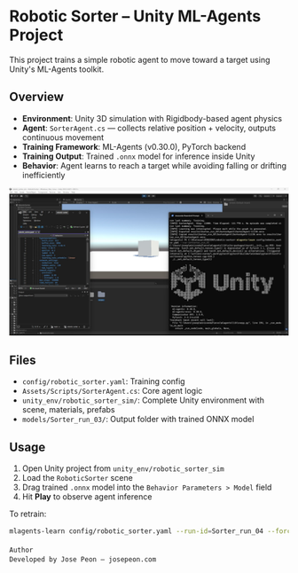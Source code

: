 # Robotic Sorter – Unity ML-Agents Project

This project trains a simple robotic agent to move toward a target using Unity's ML-Agents toolkit.

## Overview

- **Environment**: Unity 3D simulation with Rigidbody-based agent physics
- **Agent**: `SorterAgent.cs` — collects relative position + velocity, outputs continuous movement
- **Training Framework**: ML-Agents (v0.30.0), PyTorch backend
- **Training Output**: Trained `.onnx` model for inference inside Unity
- **Behavior**: Agent learns to reach a target while avoiding falling or drifting inefficiently

![Robotic Sorter Demo](assets/robotic-sorter-preview.jpg)

## Files

- `config/robotic_sorter.yaml`: Training config
- `Assets/Scripts/SorterAgent.cs`: Core agent logic
- `unity_env/robotic_sorter_sim/`: Complete Unity environment with scene, materials, prefabs
- `models/Sorter_run_03/`: Output folder with trained ONNX model

## Usage

1. Open Unity project from `unity_env/robotic_sorter_sim`
2. Load the `RoboticSorter` scene
3. Drag trained `.onnx` model into the `Behavior Parameters > Model` field
4. Hit **Play** to observe agent inference

To retrain:
```bash
mlagents-learn config/robotic_sorter.yaml --run-id=Sorter_run_04 --force

Author
Developed by Jose Peon — josepeon.com